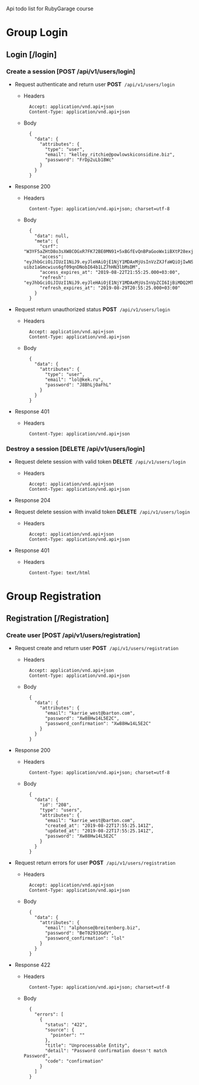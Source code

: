 Api todo list for RubyGarage course

# Group Login


## Login [/login]


### Create a session [POST /api/v1/users/login]


+ Request authenticate and return user
**POST**&nbsp;&nbsp;`/api/v1/users/login`

    + Headers

            Accept: application/vnd.api+json
            Content-Type: application/vnd.api+json

    + Body

            {
              "data": {
                "attributes": {
                  "type": "user",
                  "email": "kelley_ritchie@powlowskiconsidine.biz",
                  "password": "FrDp2uLb18Wc"
                }
              }
            }

+ Response 200

    + Headers

            Content-Type: application/vnd.api+json; charset=utf-8

    + Body

            {
              "data": null,
              "meta": {
                "csrf": "W3YF5aZHtD8o3sXW8COGxR7FK72BE0MN91+5xBGfEvQnBPaGooWx1iBXtP28exjBw0kVDDi7FuEBOMws1cTqwQ==",
                "access": "eyJhbGciOiJIUzI1NiJ9.eyJleHAiOjE1NjY1MDAxMjUsInVzZXJfaWQiOjIwNSwidWlkIjoiOWE5OGQ3NzItOTRmOC00NjUwLWI1ODItZjAzOWNhY2ZkY2Q1IiwiZXhwIjoxNTY2NTAwMTI1fQ.-uibz1aGmcwius6gf09qnDNobI64b1LZ7hHN3lbMsDM",
                "access_expires_at": "2019-08-22T21:55:25.000+03:00",
                "refresh": "eyJhbGciOiJIUzI1NiJ9.eyJleHAiOjE1NjY1MDAxMjUsInVpZCI6IjBiMDQ2MTA0LTE1MDktNDZkMi04NWVmLTQ3YmIzM2RjNmIwZSIsImV4cCI6MTU2NzEwMTMyNX0.t30ulJ1lmgXzsB__OCovmJ1ftgu40WvScSxUnh0AOr0",
                "refresh_expires_at": "2019-08-29T20:55:25.000+03:00"
              }
            }

+ Request return unauthorized status
**POST**&nbsp;&nbsp;`/api/v1/users/login`

    + Headers

            Accept: application/vnd.api+json
            Content-Type: application/vnd.api+json

    + Body

            {
              "data": {
                "attributes": {
                  "type": "user",
                  "email": "lol@kek.ru",
                  "password": "J8BhLjOaFhL"
                }
              }
            }

+ Response 401

    + Headers

            Content-Type: application/vnd.api+json

### Destroy a session [DELETE /api/v1/users/login]


+ Request delete session with valid token
**DELETE**&nbsp;&nbsp;`/api/v1/users/login`

    + Headers

            Accept: application/vnd.api+json
            Content-Type: application/vnd.api+json

+ Response 204

+ Request delete session with invalid token
**DELETE**&nbsp;&nbsp;`/api/v1/users/login`

    + Headers

            Accept: application/vnd.api+json
            Content-Type: application/vnd.api+json

+ Response 401

    + Headers

            Content-Type: text/html

# Group Registration


## Registration [/Registration]


### Create user [POST /api/v1/users/registration]


+ Request create and return user
**POST**&nbsp;&nbsp;`/api/v1/users/registration`

    + Headers

            Accept: application/vnd.api+json
            Content-Type: application/vnd.api+json

    + Body

            {
              "data": {
                "attributes": {
                  "email": "karrie_west@barton.com",
                  "password": "Xw88Hw14L5E2C",
                  "password_confirmation": "Xw88Hw14L5E2C"
                }
              }
            }

+ Response 200

    + Headers

            Content-Type: application/vnd.api+json; charset=utf-8

    + Body

            {
              "data": {
                "id": "208",
                "type": "users",
                "attributes": {
                  "email": "karrie_west@barton.com",
                  "created_at": "2019-08-22T17:55:25.141Z",
                  "updated_at": "2019-08-22T17:55:25.141Z",
                  "password": "Xw88Hw14L5E2C"
                }
              }
            }

+ Request return errors for user
**POST**&nbsp;&nbsp;`/api/v1/users/registration`

    + Headers

            Accept: application/vnd.api+json
            Content-Type: application/vnd.api+json

    + Body

            {
              "data": {
                "attributes": {
                  "email": "alphonse@breitenberg.biz",
                  "password": "BeT02933GdV",
                  "password_confirmation": "lol"
                }
              }
            }

+ Response 422

    + Headers

            Content-Type: application/vnd.api+json; charset=utf-8

    + Body

            {
              "errors": [
                {
                  "status": "422",
                  "source": {
                    "pointer": ""
                  },
                  "title": "Unprocessable Entity",
                  "detail": "Password confirmation doesn't match Password",
                  "code": "confirmation"
                }
              ]
            }
